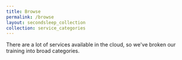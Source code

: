 ```yaml
---
title: Browse
permalink: /browse
layout: secondsleep_collection
collection: service_categories
---
```

There are a lot of services available in the cloud, so we've broken our training into broad categories.